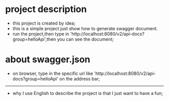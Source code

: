 # project description
- this project is created by idea;
- this is a simple project just show how to generate swagger document.
- run the project,then type in 'http://localhost:8080/v2/api-docs?group=helloApi',then you can see the document;
# about swagger.json
- on browser, type in the specific url like 'http://localhost:8080/v2/api-docs?group=helloApi' on the address bar; 

---
- why I use English to describe the project is that I just want to have a fun;